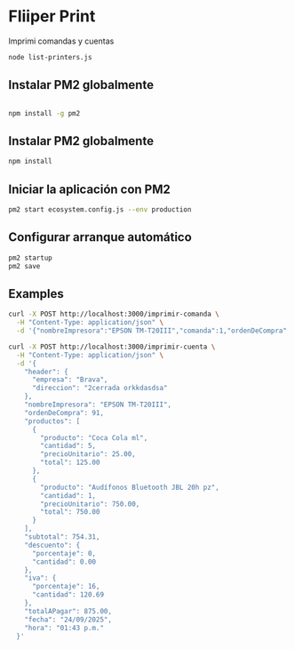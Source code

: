 
# Fliiper Print

Imprimi comandas y cuentas

```Bash
node list-printers.js

```

## Instalar PM2 globalmente
```Bash

npm install -g pm2
```
## Instalar PM2 globalmente
```Bash
npm install
```
## Iniciar la aplicación con PM2
```Bash
pm2 start ecosystem.config.js --env production
```

## Configurar arranque automático
```Bash
pm2 startup
pm2 save
```


## Examples

```Bash
curl -X POST http://localhost:3000/imprimir-comanda \
  -H "Content-Type: application/json" \
  -d '{"nombreImpresora":"EPSON TM-T20III","comanda":1,"ordenDeCompra":91,"productos":[{"producto":"Coca Cola 350 ml","cantidad":1}]}'
```

```Bash
curl -X POST http://localhost:3000/imprimir-cuenta \
  -H "Content-Type: application/json" \
  -d '{
    "header": {
      "empresa": "Brava",
      "direccion": "2cerrada orkkdasdsa"
    },
    "nombreImpresora": "EPSON TM-T20III",
    "ordenDeCompra": 91,
    "productos": [
      {
        "producto": "Coca Cola ml",
        "cantidad": 5,
        "precioUnitario": 25.00,
        "total": 125.00
      },
      {
        "producto": "Audífonos Bluetooth JBL 20h pz",
        "cantidad": 1,
        "precioUnitario": 750.00,
        "total": 750.00
      }
    ],
    "subtotal": 754.31,
    "descuento": {
      "porcentaje": 0,
      "cantidad": 0.00
    },
    "iva": {
      "porcentaje": 16,
      "cantidad": 120.69
    },
    "totalAPagar": 875.00,
    "fecha": "24/09/2025",
    "hora": "01:43 p.m."
  }'

  ```